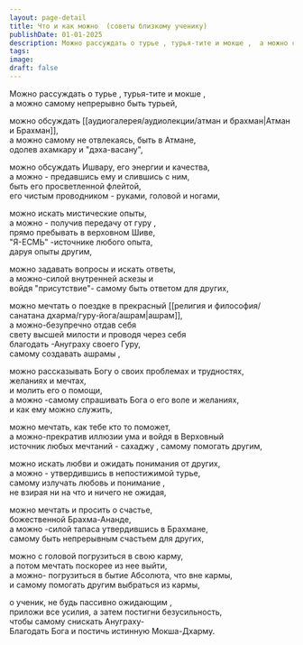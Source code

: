 ```yaml
---
layout: page-detail
title: Что и как можно  (советы близкому ученику)
publishDate: 01-01-2025
description: Можно рассуждать о турье , турья-тите и мокше ,  а можно самому непрерывно быть турьей,    можно обсуждать Брахман,  а можно самому не отвлекаясь, быть в Атмане,  одолев ахамкару и "дэха-васану"...
tags:
image:
draft: false
---
```

Можно рассуждать о турье , турья-тите и мокше ,  
а можно самому непрерывно быть турьей,  
  
можно обсуждать [[аудиогалерея/аудиолекции/атман и брахман|Атман и Брахман]],  
а можно самому не отвлекаясь, быть в Атмане,  
одолев ахамкару и "дэха-васану",  
  
можно обсуждать Ишвару, его энергии и качества,  
а можно - предавшись ему и слившись с ним,   
быть его просветленной флейтой,  
его чистым проводником - руками, головой и ногами,  
  
можно искать мистические опыты,  
а можно - получив передачу от гуру ,  
прямо пребывать в верховном Шиве,  
 "Я-ЕСМЬ" -источнике любого опыта,  
даруя опыты другим,  
  
можно задавать вопросы и искать ответы,  
а можно-силой внутренней аскезы и   
войдя "присутствие"- самому быть ответом для других,  
  
можно мечтать о поездке в прекрасный [[религия и философия/санатана дхарма/гуру-йога/ашрам|ашрам]],  
а можно-безупречно отдав себя   
свету высшей милости и проводя через себя  
 благодать -Ануграху своего Гуру,  
самому создавать ашрамы ,  
  
можно рассказывать Богу о своих проблемах и трудностях,   
желаниях и мечтах,  
и молить его о помощи,  
а можно -самому спрашивать Бога о его воле и желаниях,   
и как ему можно служить,  
  
можно мечтать, как тебе кто то поможет,  
а можно-прекратив иллюзии ума и войдя в Верховный   
источник любых мечтаний - сахаджу , самому помогать другим,  
  
можно искать любви и ожидать понимания от других,  
а можно - утвердившись в непостижимой турье,   
самому излучать любовь и понимание ,  
не взирая ни на что и ничего не ожидая,  
  
можно мечтать и просить о счастье,   
божественной Брахма-Ананде,  
а можно -силой тапаса утвердившись в Брахмане,   
самому быть непрерывным счастьем для других,  
  
можно с головой погрузиться в свою карму,   
а потом мечтать поскорее из нее выйти,  
а можно- погрузиться в бытие Абсолюта, что вне кармы,  
и самому помогать другим выбраться из кармы,  
  
о ученик, не будь пассивно ожидающим ,   
приложи все усилия, а затем постигни безусильность,  
 чтобы самому снискать Ануграху-  
Благодать Бога и постичь истинную Мокша-Дхарму.
  
  
